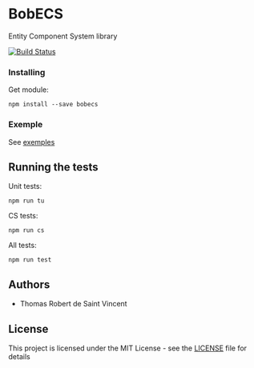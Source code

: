 # BobECS

Entity Component System library

[![Build Status](https://travis-ci.com/desaintvincent/bobecs.svg?branch=master)](https://travis-ci.com/desaintvincent/bobecs)


### Installing
Get module:
```
npm install --save bobecs
```

### Exemple
See [exemples](exemple)

## Running the tests

Unit tests:
```
npm run tu
```

CS tests:
```
npm run cs
```

All tests:
```
npm run test
```

## Authors

* Thomas Robert de Saint Vincent

## License

This project is licensed under the MIT License - see the [LICENSE](../../LICENSE) file for details
